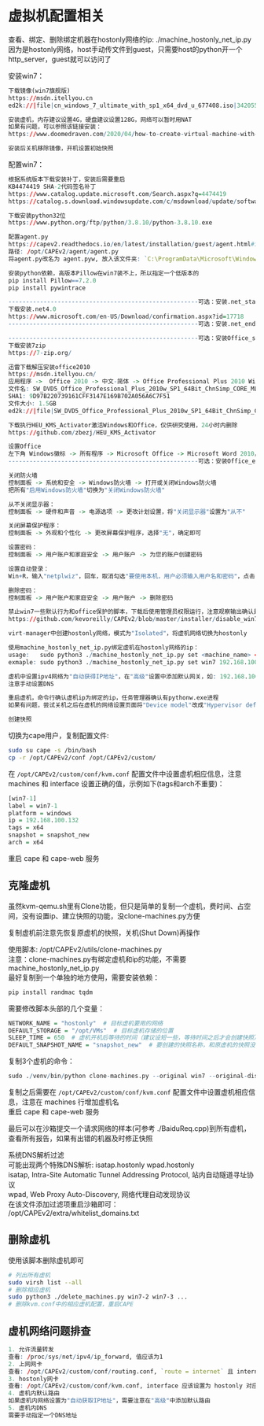 # 虚拟机配置相关

查看、绑定、删除绑定机器在hostonly网络的ip: ./machine_hostonly_net_ip.py  
因为是hostonly网络，host手动传文件到guest，只需要host的python开一个http_server，guest就可以访问了  

安装win7：  
```r
下载镜像(win7旗舰版)
https://msdn.itellyou.cn
ed2k://|file|cn_windows_7_ultimate_with_sp1_x64_dvd_u_677408.iso|3420557312|B58548681854236C7939003B583A8078|/

安装虚机，内存建议设置4G，硬盘建议设置128G，网络可以暂时用NAT
如果有问题，可以参照该链接安装：
https://www.doomedraven.com/2020/04/how-to-create-virtual-machine-with-virt.html

安装后关机移除镜像，开机设置初始快照
```

配置win7：  
```r
根据系统版本下载安装补丁，安装后需要重启
KB4474419 SHA-2代码签名补丁
https://www.catalog.update.microsoft.com/Search.aspx?q=4474419
https://catalog.s.download.windowsupdate.com/c/msdownload/update/software/secu/2019/09/windows6.1-kb4474419-v3-x64_b5614c6cea5cb4e198717789633dca16308ef79c.msu

下载安装python32位
https://www.python.org/ftp/python/3.8.10/python-3.8.10.exe

配置agent.py
https://capev2.readthedocs.io/en/latest/installation/guest/agent.html#installing-the-agent  
路径: /opt/CAPEv2/agent/agent.py
将agent.py改名为 agent.pyw, 放入该文件夹: `C:\ProgramData\Microsoft\Windows\Start Menu\Programs\StartUp`

安装python依赖，高版本Pillow在win7装不上，所以指定一个低版本的
pip install Pillow==7.2.0
pip install pywintrace

------------------------------------------------------可选：安装.net_start
下载安装.net4.0
https://www.microsoft.com/en-US/Download/confirmation.aspx?id=17718
------------------------------------------------------可选：安装.net_end

------------------------------------------------------可选：安装Office_start
下载安装7zip
https://7-zip.org/

迅雷下载解压安装office2010
https://msdn.itellyou.cn/
应用程序 ->  Office 2010 -> 中文-简体 -> Office Professional Plus 2010 With SP1 VOL (x64) - (Chinese-Simplified)
文件名: SW_DVD5_Office_Professional_Plus_2010w_SP1_64Bit_ChnSimp_CORE_MLF_X17-76742.iso
SHA1: 9D97B220739161CFF3147E169B702A056A6C7F51
文件大小: 1.5GB
ed2k://|file|SW_DVD5_Office_Professional_Plus_2010w_SP1_64Bit_ChnSimp_CORE_MLF_X17-76742.iso|1612515328|032320121E0EE36D8F0C32EC89CA0AB9|/

下载执行HEU_KMS_Activator激活Windows和Office，仅供研究使用，24小时内删除
https://github.com/zbezj/HEU_KMS_Activator

设置Office
左下角 Windows徽标 -> 所有程序 -> Microsoft Office -> Microsoft Word 2010，弹出的"帮助保护和改进 Microsoft Office"，选择"请勿更改"
------------------------------------------------------可选：安装Office_end

关闭防火墙
控制面板 -> 系统和安全 -> Windows防火墙 -> 打开或关闭Windows防火墙
把所有"启用Windows防火墙"切换为"关闭Windows防火墙"

从不关闭显示器：
控制面板 -> 硬件和声音 -> 电源选项 -> 更改计划设置，将"关闭显示器"设置为"从不"

关闭屏幕保护程序：
控制面板 -> 外观和个性化 -> 更改屏幕保护程序，选择"无"，确定即可

设置密码：
控制面板 -> 用户账户和家庭安全 -> 用户账户 -> 为您的账户创建密码

设置自动登录：
Win+R，输入"netplwiz"，回车，取消勾选"要使用本机，用户必须输入用户名和密码"，点击"应用"，输入密码生效

删除密码：
控制面板 -> 用户账户和家庭安全 -> 用户账户 -> 删除密码

禁止win7一些默认行为和office保护的脚本，下载后使用管理员权限运行，注意观察输出确认是否正常执行
https://github.com/kevoreilly/CAPEv2/blob/master/installer/disable_win7noise.bat

virt-manager中创建hostonly网络，模式为"Isolated"，将虚机网络切换为hostonly

使用machine_hostonly_net_ip.py绑定虚机在hostonly网络的ip：
usage:   sudo python3 ./machine_hostonly_net_ip.py set <machine_name> <ip>
exmaple: sudo python3 ./machine_hostonly_net_ip.py set win7 192.168.100.131

虚机中设置ipv4网络为"自动获得IP地址"，在"高级"设置中添加默认网关，如: 192.168.100.1
注意手动设置DNS  

重启虚机，命令行确认虚机ip为绑定的ip，任务管理器确认有pythonw.exe进程
如果有问题，尝试关机之后在虚机的网络设置页面将"Device model"改成"Hypervisor default"，重启试试

创建快照
```

切换为cape用户，复制配置文件:   
```bash
sudo su cape -s /bin/bash
cp -r /opt/CAPEv2/conf /opt/CAPEv2/custom/
```
在 `/opt/CAPEv2/custom/conf/kvm.conf` 配置文件中设置虚机相应信息，注意 machines 和 interface 设置正确的值，示例如下(tags和arch不重要)：  
```r
[win7-1]
label = win7-1
platform = windows
ip = 192.168.100.132                                                            
tags = x64 
snapshot = snapshot_new
arch = x64
```
重启 cape 和 cape-web 服务  


## 克隆虚机
虽然kvm-qemu.sh里有Clone功能，但只是简单的复制一个虚机，费时间、占空间，没有设置ip、建立快照的功能，没clone-machines.py方便  

复制虚机前注意先恢复原虚机的快照，关机(Shut Down)再操作  

使用脚本: /opt/CAPEv2/utils/clone-machines.py  
注意：clone-machines.py有绑定虚机和ip的功能，不需要machine_hostonly_net_ip.py  
最好复制到一个单独的地方使用，需要安装依赖：  
```r
pip install randmac tqdm
```

需要修改脚本头部的几个变量：  
```r
NETWORK_NAME = "hostonly"  # 目标虚机要用的网络
DEFAULT_STORAGE = "/opt/VMs"  # 目标虚机存储的位置
SLEEP_TIME = 650  # 虚机开机后等待的时间（建议设短一些，等待时间之后才会创建快照）
DEFAULT_SNAPSHOT_NAME = "snapshot_new"  # 要创建的快照名称，和原虚机的快照没有关系
```

复制3个虚机的命令：  
```r
sudo ./venv/bin/python clone-machines.py --original win7 --original-disk /opt/VMs/win7.qcow2 --prefix win7 --count 3 --count-offset 2 --ip 192.168.100.132
```

复制之后需要在 `/opt/CAPEv2/custom/conf/kvm.conf` 配置文件中设置虚机相应信息，注意在 machines 行增加虚机名  
重启 cape 和 cape-web 服务  

最后可以在沙箱提交一个请求网络的样本(可参考 ./BaiduReq.cpp)到所有虚机，查看所有报告，如果有出错的机器及时修正快照  

系统DNS解析过滤  
可能出现两个特殊DNS解析: isatap.hostonly wpad.hostonly  
isatap, Intra-Site Automatic Tunnel Addressing Protocol, 站内自动隧道寻址协议  
wpad, Web Proxy Auto-Discovery, 网络代理自动发现协议  
在该文件添加过滤项重启沙箱即可：  
/opt/CAPEv2/extra/whitelist_domains.txt  


## 删除虚机
使用该脚本删除虚机即可  
```bash
# 列出所有虚机
sudo virsh list --all
# 删除相应虚机
sudo python3 ./delete_machines.py win7-2 win7-3 ...
# 删除kvm.conf中的相应虚机配置，重启CAPE
```


## 虚机网络问题排查
```r
1. 允许流量转发
查看: /proc/sys/net/ipv4/ip_forward, 值应该为1
2. 上网网卡
查看: /opt/CAPEv2/custom/conf/routing.conf, `route = internet` 且 internet 变量应该设置为上网的网卡名称
3. hostonly网卡
查看: /opt/CAPEv2/custom/conf/kvm.conf, interface 应该设置为 hostonly 对应的网卡名称
4. 虚机内默认路由
如果虚机内网络设置为"自动获取IP地址"，需要注意在"高级"中添加默认路由
5. 虚机内DNS
需要手动指定一个DNS地址
```
